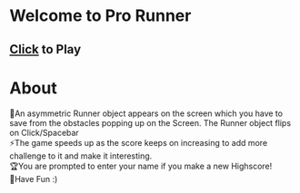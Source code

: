 # Welcome to Pro Runner
## [Click](https://yashraj-99.github.io/Runner-Game/) to Play 
 
# About
🔺An asymmetric Runner object appears on the screen which you have to save from the obstacles popping up on the Screen. The Runner object flips on Click/Spacebar <br/> 
⚡The game speeds up as the score keeps on increasing to add more challenge to it and make it interesting.<br/>
🏆You are prompted to enter your name if you make a new Highscore!<br/>
🎉Have Fun :)
